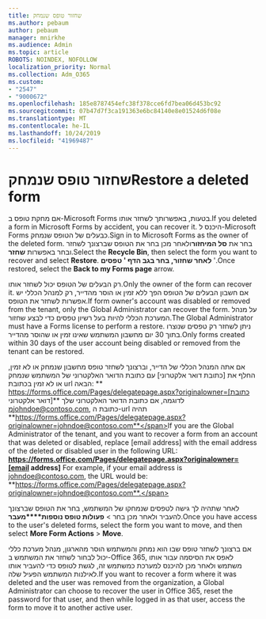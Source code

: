 ```yaml
---
title: שחזור טופס שנמחק
ms.author: pebaum
author: pebaum
manager: mnirkhe
ms.audience: Admin
ms.topic: article
ROBOTS: NOINDEX, NOFOLLOW
localization_priority: Normal
ms.collection: Adm_O365
ms.custom:
- "2547"
- "9000672"
ms.openlocfilehash: 185e8787454efc38f378cce6fd7bea06d453bc92
ms.sourcegitcommit: 07b47d7f3ca191363e6bc84140e8e01524d6f08e
ms.translationtype: MT
ms.contentlocale: he-IL
ms.lasthandoff: 10/24/2019
ms.locfileid: "41969487"
---
```

# <a name="restore-a-deleted-form"></a><span data-ttu-id="e5c90-102">שחזור טופס שנמחק</span><span class="sxs-lookup"><span data-stu-id="e5c90-102">Restore a deleted form</span></span>

<span data-ttu-id="e5c90-103">אם מחקת טופס ב-Microsoft Forms בטעות, באפשרותך לשחזר אותו.</span><span class="sxs-lookup"><span data-stu-id="e5c90-103">If you deleted a form in Microsoft Forms by accident, you can recover it.</span></span> <span data-ttu-id="e5c90-104">היכנס ל-Microsoft Forms כבעלים של הטופס שנמחק.</span><span class="sxs-lookup"><span data-stu-id="e5c90-104">Sign in to Microsoft Forms as the owner of the deleted form.</span></span> <span data-ttu-id="e5c90-105">בחר את **סל המיחזור**ולאחר מכן בחר את הטופס שברצונך לשחזר ובחר באפשרות **שחזר**.</span><span class="sxs-lookup"><span data-stu-id="e5c90-105">Select the **Recycle Bin**, then select the form you want to recover and select **Restore**.</span></span> <span data-ttu-id="e5c90-106">**לאחר שחזור, בחר בגב הדף ' טפסים** '.</span><span class="sxs-lookup"><span data-stu-id="e5c90-106">Once restored, select the **Back to my Forms page** arrow.</span></span>

<span data-ttu-id="e5c90-107">רק הבעלים של הטופס יכול לשחזר אותו.</span><span class="sxs-lookup"><span data-stu-id="e5c90-107">Only the owner of the form can recover it.</span></span> <span data-ttu-id="e5c90-108">אם חשבון הבעלים של הטופס הפך ללא זמין או הוסר מהדייר, רק למנהל הכללי יש אפשרות לשחזר את הטופס.</span><span class="sxs-lookup"><span data-stu-id="e5c90-108">If form owner's account was disabled or removed from the tenant, only the Global Administrator can recover the form.</span></span> <span data-ttu-id="e5c90-109">על מנהל המערכת הכללי להיות בעל רשיון טפסים כדי לבצע שחזור.</span><span class="sxs-lookup"><span data-stu-id="e5c90-109">The Global Administrator must have a Forms license to perform a restore.</span></span> <span data-ttu-id="e5c90-110">ניתן לשחזר רק טפסים שנוצרו בתוך 30 יום מחשבון המשתמש שאינו זמין או שהוסר מהדייר.</span><span class="sxs-lookup"><span data-stu-id="e5c90-110">Only forms created within 30 days of the user account being disabled or removed from the tenant can be restored.</span></span>

<span data-ttu-id="e5c90-111">אם אתה המנהל הכללי של הדייר, וברצונך לשחזר טופס מחשבון שנמחק או לא זמין, החלף את [כתובת דואר אלקטרוני] עם כתובת הדואר האלקטרוני של המשתמש שנמחק או לא זמין בכתובת url הבאה: \*\* https://forms.office.com/Pages/delegatepage.aspx?originalowner=[כתובת דואר אלקטרוני]\*\* לדוגמה, אם כתובת הדואר האלקטרוני שלך מjohndoe@contoso.com, כתובת ה-url תהיה **https://forms.office.com/Pages/delegatepage.aspx?originalowner=johndoe@contoso.com**</span><span class="sxs-lookup"><span data-stu-id="e5c90-111">If you are the Global Administrator of the tenant, and you want to recover a form from an account that was deleted or disabled, replace [email address] with the email address of the deleted or disabled user in the following URL: **https://forms.office.com/Pages/delegatepage.aspx?originalowner=[email address]** For example, if your email address is johndoe@contoso.com, the URL would be: **https://forms.office.com/Pages/delegatepage.aspx?originalowner=johndoe@contoso.com**.</span></span> 

<span data-ttu-id="e5c90-112">לאחר שתהיה לך גישה לטפסים שנמחקו של המשתמש, בחר את הטופס שברצונך להעביר ולאחר מכן בחר >  **פעולות טופס נוספות\*\*\*\*מעבר**.</span><span class="sxs-lookup"><span data-stu-id="e5c90-112">Once you have access to the user's deleted forms, select the form you want to move, and then select **More Form Actions** > **Move**.</span></span>

<span data-ttu-id="e5c90-113">אם ברצונך לשחזר טופס שבו הוא נמחק והמשתמש הוסר מהארגון, מנהל מערכת כללי יכול לבחור לשחזר את המשתמש ב-Office 365, לאפס את הסיסמה עבור אותו משתמש ולאחר מכן להיכנס למערכת כמשתמש זה, לגשת לטופס כדי להעביר אותו לאילנות המשתמש הפעיל שלה.</span><span class="sxs-lookup"><span data-stu-id="e5c90-113">If you want to recover a form where it was deleted and the user was removed from the organization, a Global Administrator can choose to recover the user in Office 365, reset the password for that user, and then while logged in as that user, access the form to move it to another active user.</span></span> 